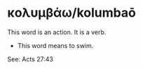 # κολυμβάω/kolumbaō
This word is an action. It is a verb.
* This word means to swim.

See: Acts 27:43
